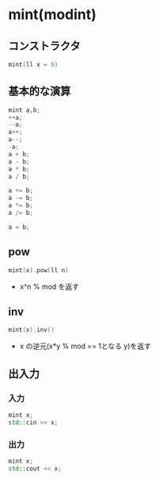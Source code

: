 # mint(modint)

## コンストラクタ
```cpp
mint(ll x = 0)
```

## 基本的な演算
```cpp
mint a,b;
++a;
--a;
a++;
a--;
-a;
a + b;
a - b;
a * b;
a / b;

a += b;
a -= b;
a *= b;
a /= b;

a = b;
```

## pow
```cpp
mint(x).pow(ll n)
```
- x^n % mod を返す

## inv
```cpp
mint(x).inv()
```
- x の逆元(x*y % mod == 1となる y)を返す

## 出入力
### 入力
```cpp
mint x;
std::cin >> x;
```

### 出力
```cpp
mint x;
std::cout << x;
```
